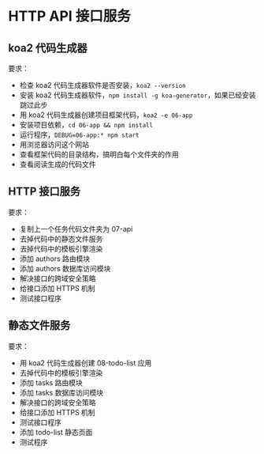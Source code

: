 # HTTP API 接口服务

## koa2 代码生成器

要求：
- 检查 koa2 代码生成器软件是否安装，`koa2 --version`
- 安装 koa2 代码生成器软件，`npm install -g koa-generator`，如果已经安装跳过此步
- 用 koa2 代码生成器创建项目框架代码，`koa2 -e 06-app`
- 安装项目依赖，`cd 06-app && npm install`
- 运行程序，`DEBUG=06-app:* npm start`
- 用浏览器访问这个网站
- 查看框架代码的目录结构，搞明白每个文件夹的作用
- 查看阅读生成的代码文件

## HTTP 接口服务

要求：
- 复制上一个任务代码文件夹为 07-api
- 去掉代码中的静态文件服务
- 去掉代码中的模板引擎渲染
- 添加 authors 路由模块
- 添加 authors 数据库访问模块
- 解决接口的跨域安全策略
- 给接口添加 HTTPS 机制
- 测试接口程序

## 静态文件服务

要求：
- 用 koa2 代码生成器创建 08-todo-list 应用
- 去掉代码中的模板引擎渲染
- 添加 tasks 路由模块
- 添加 tasks 数据库访问模块
- 解决接口的跨域安全策略
- 给接口添加 HTTPS 机制
- 测试接口程序
- 添加 todo-list 静态页面
- 测试程序
